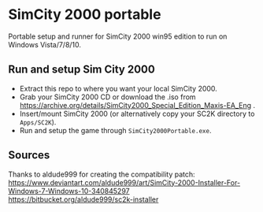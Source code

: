 # SimCity 2000 portable
Portable setup and runner for SimCity 2000 win95 edition to run on Windows Vista/7/8/10.

## Run and setup Sim City 2000 
* Extract this repo to where you want your local SimCity 2000.
* Grab your SimCity 2000 CD or download the .iso from<br>
https://archive.org/details/SimCity2000_Special_Edition_Maxis-EA_Eng .
* Insert/mount SimCity 2000 (or alternatively copy your SC2K directory to `Apps/SC2K`).
* Run and setup the game through `SimCity2000Portable.exe`.

## Sources
Thanks to aldude999 for creating the compatibility patch:<br>
https://www.deviantart.com/aldude999/art/SimCity-2000-Installer-For-Windows-7-Windows-10-340845297<br>
https://bitbucket.org/aldude999/sc2k-installer

